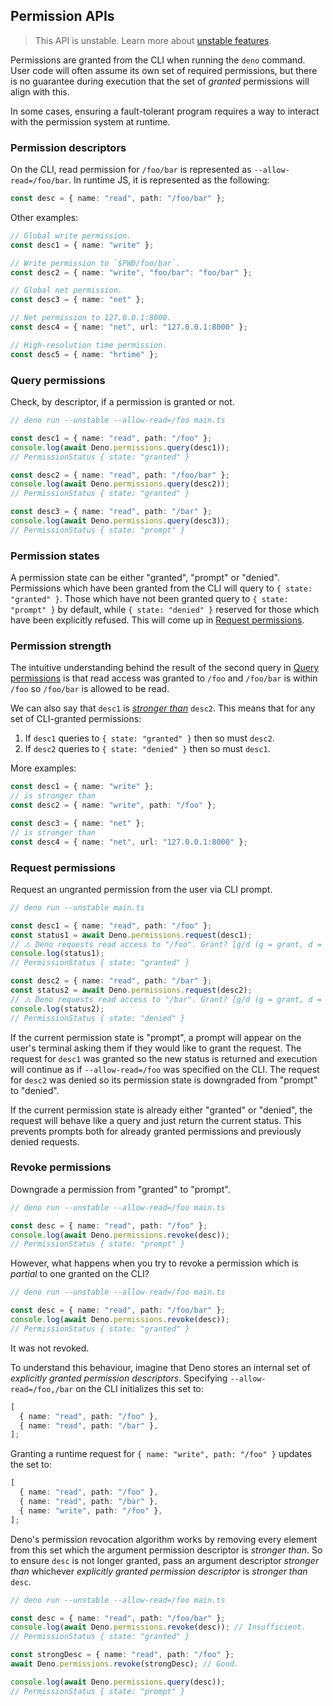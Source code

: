 ## Permission APIs

> This API is unstable. Learn more about
> [unstable features](../runtime/stability.md).

Permissions are granted from the CLI when running the `deno` command. User code
will often assume its own set of required permissions, but there is no guarantee
during execution that the set of _granted_ permissions will align with this.

In some cases, ensuring a fault-tolerant program requires a way to interact with
the permission system at runtime.

### Permission descriptors

On the CLI, read permission for `/foo/bar` is represented as
`--allow-read=/foo/bar`. In runtime JS, it is represented as the following:

```ts
const desc = { name: "read", path: "/foo/bar" };
```

Other examples:

```ts
// Global write permission.
const desc1 = { name: "write" };

// Write permission to `$PWD/foo/bar`.
const desc2 = { name: "write", "foo/bar": "foo/bar" };

// Global net permission.
const desc3 = { name: "net" };

// Net permission to 127.0.0.1:8000.
const desc4 = { name: "net", url: "127.0.0.1:8000" };

// High-resolution time permission.
const desc5 = { name: "hrtime" };
```

### Query permissions

Check, by descriptor, if a permission is granted or not.

```ts
// deno run --unstable --allow-read=/foo main.ts

const desc1 = { name: "read", path: "/foo" };
console.log(await Deno.permissions.query(desc1));
// PermissionStatus { state: "granted" }

const desc2 = { name: "read", path: "/foo/bar" };
console.log(await Deno.permissions.query(desc2));
// PermissionStatus { state: "granted" }

const desc3 = { name: "read", path: "/bar" };
console.log(await Deno.permissions.query(desc3));
// PermissionStatus { state: "prompt" }
```

### Permission states

A permission state can be either "granted", "prompt" or "denied". Permissions
which have been granted from the CLI will query to `{ state: "granted" }`. Those
which have not been granted query to `{ state: "prompt" }` by default, while
`{ state: "denied" }` reserved for those which have been explicitly refused.
This will come up in [Request permissions](#request-permissions).

### Permission strength

The intuitive understanding behind the result of the second query in
[Query permissions](#query-permissions) is that read access was granted to
`/foo` and `/foo/bar` is within `/foo` so `/foo/bar` is allowed to be read.

We can also say that `desc1` is
_[stronger than](https://www.w3.org/TR/permissions/#ref-for-permissiondescriptor-stronger-than)_
`desc2`. This means that for any set of CLI-granted permissions:

1. If `desc1` queries to `{ state: "granted" }` then so must `desc2`.
2. If `desc2` queries to `{ state: "denied" }` then so must `desc1`.

More examples:

```ts
const desc1 = { name: "write" };
// is stronger than
const desc2 = { name: "write", path: "/foo" };

const desc3 = { name: "net" };
// is stronger than
const desc4 = { name: "net", url: "127.0.0.1:8000" };
```

### Request permissions

Request an ungranted permission from the user via CLI prompt.

```ts
// deno run --unstable main.ts

const desc1 = { name: "read", path: "/foo" };
const status1 = await Deno.permissions.request(desc1);
// ⚠️ Deno requests read access to "/foo". Grant? [g/d (g = grant, d = deny)] g
console.log(status1);
// PermissionStatus { state: "granted" }

const desc2 = { name: "read", path: "/bar" };
const status2 = await Deno.permissions.request(desc2);
// ⚠️ Deno requests read access to "/bar". Grant? [g/d (g = grant, d = deny)] d
console.log(status2);
// PermissionStatus { state: "denied" }
```

If the current permission state is "prompt", a prompt will appear on the user's
terminal asking them if they would like to grant the request. The request for
`desc1` was granted so the new status is returned and execution will continue as
if `--allow-read=/foo` was specified on the CLI. The request for `desc2` was
denied so its permission state is downgraded from "prompt" to "denied".

If the current permission state is already either "granted" or "denied", the
request will behave like a query and just return the current status. This
prevents prompts both for already granted permissions and previously denied
requests.

### Revoke permissions

Downgrade a permission from "granted" to "prompt".

```ts
// deno run --unstable --allow-read=/foo main.ts

const desc = { name: "read", path: "/foo" };
console.log(await Deno.permissions.revoke(desc));
// PermissionStatus { state: "prompt" }
```

However, what happens when you try to revoke a permission which is _partial_ to
one granted on the CLI?

```ts
// deno run --unstable --allow-read=/foo main.ts

const desc = { name: "read", path: "/foo/bar" };
console.log(await Deno.permissions.revoke(desc));
// PermissionStatus { state: "granted" }
```

It was not revoked.

To understand this behaviour, imagine that Deno stores an internal set of
_explicitly granted permission descriptors_. Specifying `--allow-read=/foo,/bar`
on the CLI initializes this set to:

```ts
[
  { name: "read", path: "/foo" },
  { name: "read", path: "/bar" },
];
```

Granting a runtime request for `{ name: "write", path: "/foo" }` updates the set
to:

```ts
[
  { name: "read", path: "/foo" },
  { name: "read", path: "/bar" },
  { name: "write", path: "/foo" },
];
```

Deno's permission revocation algorithm works by removing every element from this
set which the argument permission descriptor is _stronger than_. So to ensure
`desc` is not longer granted, pass an argument descriptor _stronger than_
whichever _explicitly granted permission descriptor_ is _stronger than_ `desc`.

```ts
// deno run --unstable --allow-read=/foo main.ts

const desc = { name: "read", path: "/foo/bar" };
console.log(await Deno.permissions.revoke(desc)); // Insufficient.
// PermissionStatus { state: "granted" }

const strongDesc = { name: "read", path: "/foo" };
await Deno.permissions.revoke(strongDesc); // Good.

console.log(await Deno.permissions.query(desc));
// PermissionStatus { state: "prompt" }
```
